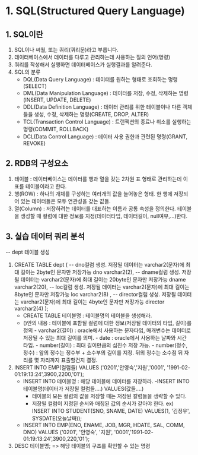 # 1. SQL(Structured Query Language)
## 1. SQL이란
1. SQL이나 씨퀄, 또는 쿼리(쿼리문)라고 부릅니다.
2. 데이터베이스에서 데이터를 다루고 관리하는데 사용하는 질의 언어(명령)
3. 쿼리를 작성해서 실행하면 데이터베이스가 실행결과를 알려준다.
4. SQL의 분류
    - DQL(Data Query Language) : 데이터를 원하는 형태로 조회하는 명령(SELECT)
    - DML(Data Manipulation Language) : 데이터를 저장, 수정, 삭제하는 명령(INSERT, UPDATE, DELETE)
    - DDL(Data Definition Language) : 데이터 관리를 위한 테이블이나 다른 객체들을 생성, 수정, 삭제하는 명령(CREATE, DROP, ALTER)
    - TCL(Transaction Control Language) : 트랜잭션의 종료나 취소를 실행하는 명령(COMMIT, ROLLBACK)
    - DCL(Data Control Language) : 데이터 사용 권한과 관련된 명령(GRANT, REVOKE)

## 2. RDB의 구성요소
1. 테이블 : 데이터베이스는 데이터를 행과 열을 갖는 2차원 표 형태로 관리하는데 이 표를 테이블이라고 한다.
2. 행(ROW) : 하나의 개체를 구성하는 여러개의 값을 늘어놓은 형태. 한 행에 저장되어 있는 데이터들은 모두 연관성을 갖는 값들.
3. 열(Column) : 저장하려는 데이터를 대표하는 이름과 공통 속성을 정의한다. 테이블을 생성할 때 컬럼에 대한 정보를 지정(데이터타입, 데이터길이, null여부,...)한다.

## 3. 실습 데이터 쿼리 분석
-- dept 테이블 생성
1. CREATE TABLE dept (
        -- dno컬럼 생성. 저장될 데이터는 varchar2(문자)에 최대 길이는 2byte인 문자만 저장가능
        dno varchar2(2),
        -- dname컬럼 생성. 저장될 데이터는 varchar2(문자)에 최대 길이는 20byte인 문자만 저장가능
        dname varchar2(20),
        -- loc컬럼 생성. 저장될 데이터는 varchar2(문자)에 최대 길이는 8byte인 문자만 저장가능
        loc varchar2(8) ,
        -- director컬럼 생성. 저장될 데이터는 varchar2(문자)에 최대 길이는 4byte인 문자만 저장가능
        director  varchar2(4)
    );
    - CREATE TABLE 테이블명 : 테이블명의 테이블을 생성해라.
    - ()안의 내용 : 테이블에 포함될 컬럼에 대한 정보(저장될 데이터의 타입, 길이)를 정의
            - varchar2(길이) : oracle에서 사용하는 문자타입, 매개변수는 데이터로 저장될 수 있는 최대 길이를 의미.
            - date : oracle에서 사용하는 날짜와 시간 타입.
            - number(길이) : 최대 길이만큼의 십진수 저장 가능.
            - number(정수, 정수) : 앞의 정수는 정수부 + 소수부의 길이를 지정. 뒤의 정수는 소수점 뒤 자리를 몇 자리까지 표출할건지 결정.
2. INSERT INTO EMP(컬럼들) VALUES ('0201','안영숙','지원','0001', '1991-02-01:19:13:24',3900,2200,'01');
    - INSERT INTO 테이블명 : 해당 테이블에 데이터를 저장하라.
        -INSERT INTO 테이블명(데이터가 저장될 컬럼들....)
         VALUES(값들....)
        - 테이블의 모든 컬럼의 값을 저장할 때는 저장된 칼럼들을 생략할 수 있다.
        - 저장될 컬럼이 지정된 순서와 매칭된 값의 순서가 같아야 한다.
        ex) INSERT INTO STUDENT(SNO, SNAME, DATE) VALUES(1, '김정우', SYSDATE(오늘날짜));
    - INSERT INTO EMP(ENO, ENAME, JOB, MGR, HDATE, SAL, COMM, DNO) VALUES ('0201', '안영숙', '지원', '0001','1991-02-01:19:13:24',3900,220,'01');
3. DESC 테이블명; => 해당 테이블의 구조를 확인할 수 있는 명령